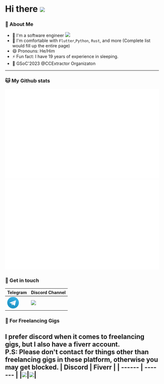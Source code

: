 # Hi there <img src="https://github.com/TheDudeThatCode/TheDudeThatCode/blob/master/Assets/Hi.gif" width="29">

### 🤵 About Me
- 🏦 I'm a software engineer
      <img src="https://media.giphy.com/media/WUlplcMpOCEmTGBtBW/giphy.gif" width="30">  
- 🤔 I'm comfortable with ```Flutter```,```Python```, ```Rust```, and more (Complete list would fill up the entire page)   
- 😄 Pronouns: He/Him  
- ⚡ Fun fact: I have 19 years of experience in sleeping.
- 🙌 GSoC'2023 @CCExtractor Organizaton
---
### 🐱 My Github stats
![Github stats overview](https://github.com/prateekmedia/github-stats/blob/master/generated/overview.svg?raw=true)
![Github language stats](https://github.com/prateekmedia/github-stats/blob/master/generated/languages.svg?raw=true)

### 🙌 Get in touch
| Telegram | Discord Channel |
|   ---    |   ---    |
|[<img src="https://raw.githubusercontent.com/github/explore/80688e429a7d4ef2fca1e82350fe8e3517d3494d/topics/telegram/telegram.png" alt="Flutter" width="38">](https://t.me/prateek_media)|[<img src="https://discord.com/assets/3437c10597c1526c3dbd98c737c2bcae.svg" width="38">](https://discord.gg/8yxTWV3f)|

### 🤝 For Freelancing Gigs
I prefer discord when it comes to freelancing gigs, but I also have a fiverr account.  
P.S: Please don't contact for things other than freelancing gigs in these platform, otherwise you may get blocked.
| Discord | Fiverr |
| ------ | ------- |
|[<img src="https://discord.com/assets/3437c10597c1526c3dbd98c737c2bcae.svg" width="38">](https://discordapp.com/users/prateeksunal)|[<img src="https://user-images.githubusercontent.com/41370460/153605560-b1d89628-71c0-40ed-bcf7-7a4cae97b9a4.png" width="38">](https://www.fiverr.com/prateek_su)|
----
